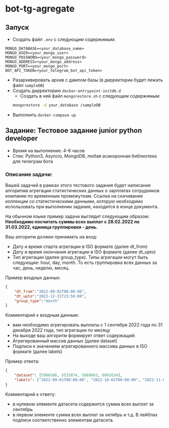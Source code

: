 # bot-tg-agregate

## Запуск

- Создать файл `.env` с следующим содержимым:
```dotenv
MONGO_DATABASE=<your_database_name>
MONGO_USER=<your_mongo_user>
MONGO_PASSWORD=<your_mongo_password>
MONGO_ADDRESS=<your_mongo_address>
MONGO_PORT=<your_mongo_port>
BOT_API_TOKEN=<your_telegram_bot_api_token>
```
- Разархивировать архив с дампом базы (в дирректории будет лежать файл `sampleDB`)
- Создать дирректорию `docker-entrypoint-initdb.d`
  - Создать в ней файл `mongorestore.sh` с следующим содержимым:
  ```bash
  mongorestore -d your_database /sampleDB
  ```
- Выполнить `docker-compose up`



## Задание: Тестовое задание junior python developer
- Время на выполнение: 4-6 часов
- Стек: Python3, Asyncio, MongoDB, любая асинхронная библиотека для телеграм бота

### Описание задачи:
Вашей задачей в рамках этого тестового задания будет написание алгоритма агрегации статистических данных о зарплатах сотрудников компании по временным промежуткам. Ссылка на скачивание коллекции со статистическими данными, которую необходимо использовать при выполнении задания, находится в конце документа.

На обычном языке пример задачи выглядит следующим образом:  
**Необходимо посчитать суммы всех выплат с 28.02.2022 по 31.03.2022, единица группировки - день.**

Ваш алгоритм должен принимать на вход:
- Дату и время старта агрегации в ISO формате (далее dt_from)
- Дату и время окончания агрегации в ISO формате (далее dt_upto)
- Тип агрегации (далее group_type). Типы агрегации могут быть следующие: hour, day, month. То есть группировка всех данных за час, день, неделю, месяц.

Пример входных данных:  
```json
{
    "dt_from":"2022-09-01T00:00:00",
    "dt_upto":"2022-12-31T23:59:00",
    "group_type":"month"
}
```

Комментарий к входным данным: 
- вам необходимо агрегировать выплаты с 1 сентября 2022 года по 31 декабря 2022 года, тип агрегации по месяцу
- На выходе ваш алгоритм формирует ответ содержащий:
- Агрегированный массив данных (далее dataset)
- Подписи к значениям агрегированного массива данных в ISO формате (далее labels)

Пример ответа:
```json
{
    "dataset": [5906586, 5515874, 5889803, 6092634], 
    "labels": ["2022-09-01T00:00:00", "2022-10-01T00:00:00", "2022-11-01T00:00:00", "2022-12-01T00:00:00"]
}
```
Комментарий к ответу: 
- в нулевом элементе датасета содержится сумма всех выплат за сентябрь
- в первом элементе сумма всех выплат за октябрь и т.д. В лейблах подписи соответственно элементам датасета.
